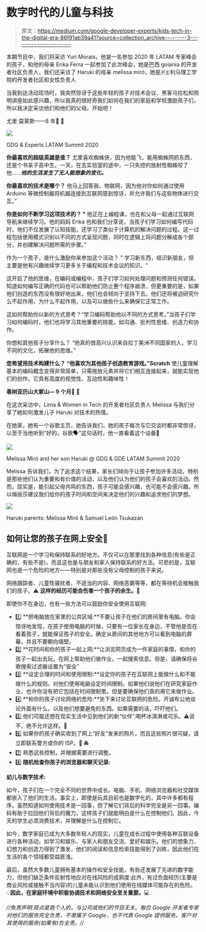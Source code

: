 # 数字时代的儿童与科技

> 原文：<https://medium.com/google-developer-experts/kids-tech-in-the-digital-era-86f91ab39a41?source=collection_archive---------3----------------------->

本期节目中，我们将采访 Yuri Morais，他是一名参加 2020 年 LATAM 专家峰会的孩子，和他的母亲 Erika Ferra 一起参加了此次峰会，她是巴西 goiania 的开发者社区负责人，我们还采访了 Haruki 的母亲 melissa miró，她是🇵🇪利马理工学院的开发者社区和女性负责人

当我到达活动现场时，我突然惊讶于这些年轻的孩子对技术会议、黑客马拉松和照明讲座如此感兴趣，所以我真的很好奇我们如何在我们的家庭和学校激励孩子们，所以我决定采访他们和他们的父母。开始吧！

尤里·莫莱斯——8 年👦 🤖

![](img/2ef67148231dddae28615493f1581232.png)

GDG & Experts LATAM Summit 2020

**你最喜欢的超级英雄是谁？** 尤里喜欢蜘蛛侠，因为他能飞，能用蜘蛛网抓东西，还是个书呆子高中生。一天，在去实验室的途中，一只失控的放射性蜘蛛咬了他……***他的生活发生了无人能想象的变化。***

**你最喜欢的技术是哪个？** 他马上回答我，物联网，因为他对你如何通过使用 Arduino 等微控制器将机器连接到互联网感到惊讶，并允许我们与这些物体进行交互。”

**你是如何不断学习这项技术的？
"** 他正在上编程课，也在和父母一起通过互联网导航来继续学习。他的妈妈 Erika 也和我们分享说，当孩子们学习如何编写代码时，他们不仅发展了认知技能，还学习了类似于计算机的解决问题的过程。这一过程包括使用模式识别以不同的方式呈现问题，同时在逻辑上将问题分解成各个部分，并创建解决问题所需的步骤。”

作为一个孩子，是什么激励你来参加这个活动？
" 学习新东西，结识新朋友，但主要是他有兴趣继续学习更多关于编程和技术会议的知识。"

这开启了他的思维，在编码或编程中，孩子们学习如何处理问题和预测任何错误。知道如何编写正确的代码也可以帮助他们防止整个程序崩溃，但更重要的是，如果他们创造的东西没有很好地出来，他们也会倾向于坚持下去。他们还将被迫研究什么不起作用，为什么不起作用，以及可以做些什么来确保它正常工作。

这如何帮助你以新的方式思考？“学习编码帮助他以不同的方式思考。”当孩子们学习如何编码时，他们也将学习其他重要的技能，如沟通、批判性思维、创造力和协作。

你想和其他孩子分享什么？
“他真的很高兴认识来自拉丁美洲不同国家的人，学习不同的文化，拓展他的思维。”

**您希望用技术构建什么？
“他喜欢为其他孩子创造教育游戏。”Scratch** 使儿童理解基本的编码概念变得非常简单，只需拖放元素并将它们相互连接起来，就能实现他们的创作。它具有高度的视觉性、互动性和趣味性！

**春树亚历山大冢山— 9 个月**👦 🤖

在这次采访中，Lima & Women in Tech 的开发者社区负责人 Melissa 与我们分享了她如何激发儿子 Haruki 对技术的热情。

在她家，她有一个谷歌主页，她告诉我们，她的孩子每次与它交谈时都非常惊讶，以至于当他听到“好的，谷歌🗣️”这句话时，他一直看着这个设备🤖

![](img/17fa6351efa55c58d0ebf781f7937f7a.png)

Melissa Miró and her son Haruki @ GDG & GDE LATAM Summit 2020

Melissa 告诉我们，为了追求这个结果，家长们倾向于让孩子参加许多活动，特别是那些他们认为重要和有价值的活动，以及他们认为他们的孩子会喜欢的活动。然而，现实是，能引起父母共鸣的东西，孩子可能会感兴趣，也可能不会感兴趣。所以梅丽莎建议我们给你的孩子时间和空间来决定他们的兴趣和追求他们的梦想。

![](img/94cbd05523fc2b15bb145b52a4e1d87e.png)

Haruki parents: Melissa Miró & Samuel León Tsukazan

## 如何让您的孩子在网上安全🚨

互联网是一个学习和保持联系的好地方。不仅可以在那里找到各种信息(有些是正确的，有些不是)，而且这也是与朋友和家人保持联系的好方法。可悲的是，互联网也是一个危险的地方——特别是对那些没有父母控制的孩子来说。

网络跟踪者、儿童性骚扰者、不适当的内容、网络恶霸等等，都在等待机会接触我们的孩子。⚠️ **这样的经历可能会伤害一个孩子的余生。**👀

即使你不在身边，也有一些方法可以鼓励你安全使用互联网:

*   [1️⃣](https://emojipedia.org/keycap-digit-one/) **把电脑放在家里的公共区域:**不要让孩子在他们的房间里有电脑。你会惊讶地发现，在孩子使用电脑的时候，只要有一位家长在身边，不管他是否在看着孩子，就能保证孩子的安全。确定从房间的其他地方可以看到电脑的屏幕，并且不要朝向墙壁。
*   [2️⃣](https://emojipedia.org/keycap-digit-two/) **花时间和你的孩子一起上网:**让浏览网页成为一件家庭的事情，和你的孩子一起出去玩，在网上帮助他们做作业，一起搜索信息。但是，请确保将谷歌搜索过滤器设置为“安全”
*   [3️⃣](https://emojipedia.org/keycap-digit-three/) **设定合理的时间和使用限制:**设定你的孩子在互联网上能做什么和不能做什么的规则。对他们使用电脑设定时间限制。如果他们说他们在研究家庭作业，也许你没有把它包括在时间限制里。但是要确保他们真的用它来做作业。
*   [4️⃣](https://emojipedia.org/keycap-digit-four/) **和你的孩子讨论网络的危险:**坐下来讨论互联网的危险。开诚布公地谈论外面有什么，以及他们想要避免的东西。如果需要的话，吓吓他们。
*   [5️⃣](https://emojipedia.org/keycap-digit-five/) 他们可能还想在现实生活中见到他们的新“伙伴”,喝杯冰淇淋或可乐。⚠️说不，绝不允许这样。🚫
*   [6️⃣](https://emojipedia.org/keycap-digit-six/) 如果你的孩子确实收到了网上“好友”发来的照片，而且这些照片很可疑，请立即联系警方或你的 ISP。👮 🚔
*   [7️⃣](https://emojipedia.org/keycap-digit-seven/) 熟悉这些控制，并根据需要进行调整。
*   [8️⃣](https://emojipedia.org/keycap-digit-eight/) **随机检查你孩子的浏览器和聊天记录:**

**幼儿与数字技术:**

如今，孩子们在一个完全不同的世界中成长。电脑、手机、网络浏览器和社交媒体都嵌入了他们的生活。事实上，即使是玩具目前也是数字化的，其中许多都有程序。虽然知道如何使用技术是一回事，但了解它们背后的科学完全是另一回事。编码有助于拉回他们背后的魔力，这样孩子们就能明白是什么在控制他们。因此，今天的学生必须消费技术，并理解是什么在控制它。

如今，数字家庭已成为大多数年轻人的现实，儿童在成长过程中使用各种互联设备进行各种活动，如学习和娱乐、与家人和朋友交流、爱好和娱乐。他们的想象力、幻想力和创造力得到了激发，他们的阅读和信息检索技能得到了训练，因此他们在生活的各个领域都受益匪浅。

最后，虽然大多数儿童拥有基本的操作和安全技能，有些还发展了先进的数字能力，但他们缺乏条件反射性地应对在线风险的成熟度:此外，有过负面经历(主要是商业风险或接触不当内容)的儿童未能认识到他们使用在线媒体可能存在的危险。
💡**因此，在家庭环境中积极协调技术和网络安全至关重要。**💻

*//免责声明:观点是我个人的，与公司或他们的节目无关。每位 Google 开发者专家对他们的服务完全负责，不隶属于 Google，也不代表 Google 提供服务。客户对其使用的服务(如果有)负全责。//*